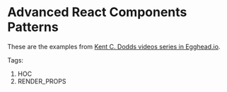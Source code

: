 # Advanced React Components Patterns

These are the examples from [Kent C. Dodds videos series in Egghead.io](https://egghead.io/courses/advanced-react-component-patterns).

Tags:
1. HOC
2. RENDER_PROPS
